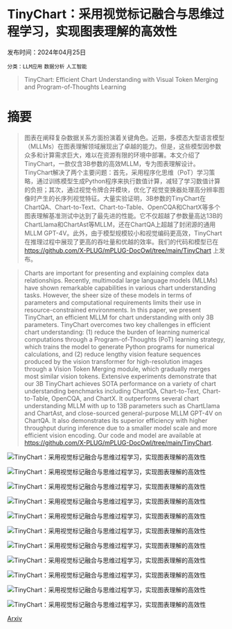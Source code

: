 # TinyChart：采用视觉标记融合与思维过程学习，实现图表理解的高效性

发布时间：2024年04月25日

`分类：LLM应用` `数据分析` `人工智能`

> TinyChart: Efficient Chart Understanding with Visual Token Merging and Program-of-Thoughts Learning

# 摘要

> 图表在阐释复杂数据关系方面扮演着关键角色。近期，多模态大型语言模型（MLLMs）在图表理解领域展现出了卓越的能力。但是，这些模型因参数众多和计算需求巨大，难以在资源有限的环境中部署。本文介绍了TinyChart，一款仅含3B参数的高效MLLM，专为图表理解设计。TinyChart解决了两个主要问题：首先，采用程序化思维（PoT）学习策略，通过训练模型生成Python程序来执行数值计算，减轻了学习数值计算的负担；其次，通过视觉令牌合并模块，优化了视觉变换器处理高分辨率图像时产生的长序列视觉特征。大量实验证明，3B参数的TinyChart在ChartQA、Chart-to-Text、Chart-to-Table、OpenCQA和ChartX等多个图表理解基准测试中达到了最先进的性能。它不仅超越了参数量高达13B的ChartLlama和ChartAst等MLLM，还在ChartQA上超越了封闭源的通用MLLM GPT-4V。此外，由于模型规模较小和视觉编码更高效，TinyChart在推理过程中展现了更高的吞吐量和优越的效率。我们的代码和模型已在 https://github.com/X-PLUG/mPLUG-DocOwl/tree/main/TinyChart 上发布。

> Charts are important for presenting and explaining complex data relationships. Recently, multimodal large language models (MLLMs) have shown remarkable capabilities in various chart understanding tasks. However, the sheer size of these models in terms of parameters and computational requirements limits their use in resource-constrained environments. In this paper, we present TinyChart, an efficient MLLM for chart understanding with only 3B parameters. TinyChart overcomes two key challenges in efficient chart understanding: (1) reduce the burden of learning numerical computations through a Program-of-Thoughts (PoT) learning strategy, which trains the model to generate Python programs for numerical calculations, and (2) reduce lengthy vision feature sequences produced by the vision transformer for high-resolution images through a Vision Token Merging module, which gradually merges most similar vision tokens. Extensive experiments demonstrate that our 3B TinyChart achieves SOTA performance on a variety of chart understanding benchmarks including ChartQA, Chart-to-Text, Chart-to-Table, OpenCQA, and ChartX. It outperforms several chart understanding MLLM with up to 13B parameters such as ChartLlama and ChartAst, and close-sourced general-purpose MLLM GPT-4V on ChartQA. It also demonstrates its superior efficiency with higher throughput during inference due to a smaller model scale and more efficient vision encoding. Our code and model are available at https://github.com/X-PLUG/mPLUG-DocOwl/tree/main/TinyChart.

![TinyChart：采用视觉标记融合与思维过程学习，实现图表理解的高效性](../../../paper_images/2404.16635/x1.png)

![TinyChart：采用视觉标记融合与思维过程学习，实现图表理解的高效性](../../../paper_images/2404.16635/x2.png)

![TinyChart：采用视觉标记融合与思维过程学习，实现图表理解的高效性](../../../paper_images/2404.16635/x3.png)

![TinyChart：采用视觉标记融合与思维过程学习，实现图表理解的高效性](../../../paper_images/2404.16635/x4.png)

![TinyChart：采用视觉标记融合与思维过程学习，实现图表理解的高效性](../../../paper_images/2404.16635/x5.png)

![TinyChart：采用视觉标记融合与思维过程学习，实现图表理解的高效性](../../../paper_images/2404.16635/x6.png)

![TinyChart：采用视觉标记融合与思维过程学习，实现图表理解的高效性](../../../paper_images/2404.16635/x7.png)

![TinyChart：采用视觉标记融合与思维过程学习，实现图表理解的高效性](../../../paper_images/2404.16635/x8.png)

![TinyChart：采用视觉标记融合与思维过程学习，实现图表理解的高效性](../../../paper_images/2404.16635/x9.png)

![TinyChart：采用视觉标记融合与思维过程学习，实现图表理解的高效性](../../../paper_images/2404.16635/x10.png)

![TinyChart：采用视觉标记融合与思维过程学习，实现图表理解的高效性](../../../paper_images/2404.16635/x11.png)

[Arxiv](https://arxiv.org/abs/2404.16635)